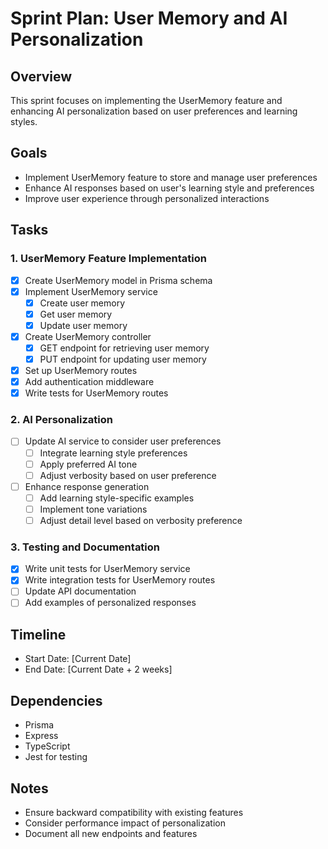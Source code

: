 # Sprint Plan: User Memory and AI Personalization

## Overview
This sprint focuses on implementing the UserMemory feature and enhancing AI personalization based on user preferences and learning styles.

## Goals
- Implement UserMemory feature to store and manage user preferences
- Enhance AI responses based on user's learning style and preferences
- Improve user experience through personalized interactions

## Tasks

### 1. UserMemory Feature Implementation
- [x] Create UserMemory model in Prisma schema
- [x] Implement UserMemory service
  - [x] Create user memory
  - [x] Get user memory
  - [x] Update user memory
- [x] Create UserMemory controller
  - [x] GET endpoint for retrieving user memory
  - [x] PUT endpoint for updating user memory
- [x] Set up UserMemory routes
- [x] Add authentication middleware
- [x] Write tests for UserMemory routes

### 2. AI Personalization
- [ ] Update AI service to consider user preferences
  - [ ] Integrate learning style preferences
  - [ ] Apply preferred AI tone
  - [ ] Adjust verbosity based on user preference
- [ ] Enhance response generation
  - [ ] Add learning style-specific examples
  - [ ] Implement tone variations
  - [ ] Adjust detail level based on verbosity preference

### 3. Testing and Documentation
- [x] Write unit tests for UserMemory service
- [x] Write integration tests for UserMemory routes
- [ ] Update API documentation
- [ ] Add examples of personalized responses

## Timeline
- Start Date: [Current Date]
- End Date: [Current Date + 2 weeks]

## Dependencies
- Prisma
- Express
- TypeScript
- Jest for testing

## Notes
- Ensure backward compatibility with existing features
- Consider performance impact of personalization
- Document all new endpoints and features 